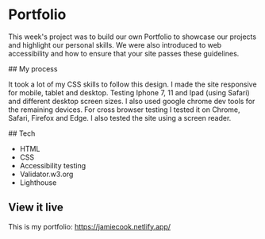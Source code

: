 # Portfolio

This week's project was to build our own Portfolio to showcase our projects and highlight our personal skills. We were also introduced to web accessibility and how to ensure that your site passes these guidelines.

## My process

It took a lot of my CSS skills to follow this design.
I made the site responsive for mobile, tablet and desktop. Testing Iphone 7, 11 and Ipad (using Safari) and different desktop screen sizes. I also used google chrome dev tools for the remaining devices. For cross browser testing I tested it on Chrome, Safari, Firefox and Edge. I also tested the site using a screen reader.

## Tech

- HTML
- CSS
- Accessibility testing
- Validator.w3.org
- Lighthouse

## View it live

This is my portfolio: https://jamiecook.netlify.app/
